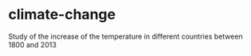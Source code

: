 # climate-change
Study of the increase of the temperature in different countries between 1800 and 2013
